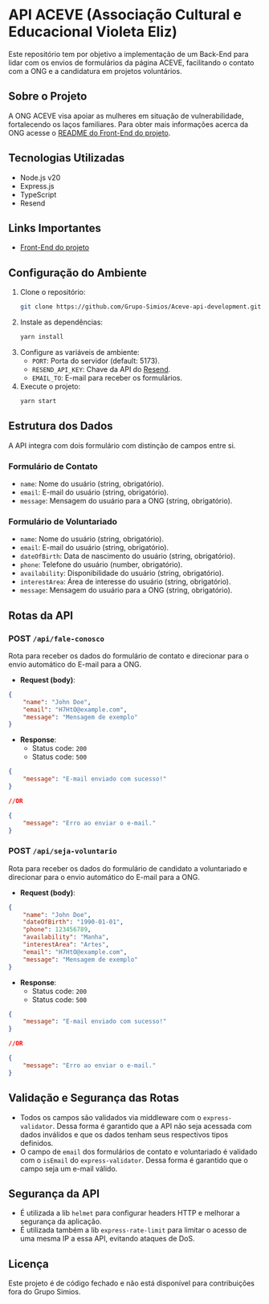 # API ACEVE (Associação Cultural e Educacional Violeta Eliz)

Este repositório tem por objetivo a implementação de um Back-End para lidar com os envios de formulários da página ACEVE, facilitando o contato com a ONG e a candidatura em projetos voluntários.   

## Sobre o Projeto

A ONG ACEVE visa apoiar as mulheres em situação de vulnerabilidade, fortalecendo os laços familiares. Para obter mais informações acerca da ONG acesse o [README do Front-End do projeto](https://github.com/Grupo-Simios/Aceve-website-development/blob/main/README.md).                              

## Tecnologias Utilizadas
- Node.js v20
- Express.js
- TypeScript
- Resend

## Links Importantes

- [Front-End do projeto](https://github.com/Grupo-Simios/Aceve-website-development/)


## Configuração do Ambiente

1. Clone o repositório:
    ```bash
    git clone https://github.com/Grupo-Simios/Aceve-api-development.git
    ```
2. Instale as dependências:
    ```bash
    yarn install
    ```
3. Configure as variáveis de ambiente:
    - `PORT`: Porta do servidor (default: 5173).
    - `RESEND_API_KEY`: Chave da API do [Resend](https://resend.com/).
    - `EMAIL_TO`: E-mail para receber os formulários.
4. Execute o projeto:
    ```bash
    yarn start
    ```

## Estrutura dos Dados
A API integra com dois formulário com distinção de campos entre si.

### Formulário de Contato
- `name`: Nome do usuário (string, obrigatório).
- `email`: E-mail do usuário (string, obrigatório).
- `message`: Mensagem do usuário para a ONG (string, obrigatório).

### Formulário de Voluntariado
- `name`: Nome do usuário (string, obrigatório).
- `email`: E-mail do usuário (string, obrigatório).
- `dateOfBirth`: Data de nascimento do usuário (string, obrigatório).
- `phone`: Telefone do usuário (number, obrigatório).
- `availability`: Disponibilidade do usuário (string, obrigatório). 
- `interestArea`: Área de interesse do usuário (string, obrigatório).
- `message`: Mensagem do usuário para a ONG (string, obrigatório).

## Rotas da API

### POST `/api/fale-conosco`

Rota para receber os dados do formulário de contato e direcionar para o envio automático do E-mail para a ONG.

- **Request (body)**:

```json
{
    "name": "John Doe",
    "email": "H7HtO@example.com",
    "message": "Mensagem de exemplo"
} 
```

- **Response**: 
   - Status code: `200`
   - Status code: `500`
 
```json
{
    "message": "E-mail enviado com sucesso!"
} 

//OR

{
    "message": "Erro ao enviar o e-mail."
}
```
### POST `/api/seja-voluntario`

Rota para receber os dados do formulário de candidato a voluntariado e direcionar para o envio automático do E-mail para a ONG.

- **Request (body)**:

```json
{
    "name": "John Doe",
    "dateOfBirth": "1990-01-01",
    "phone": 123456789,
    "availability": "Manha",
    "interestArea": "Artes",
    "email": "H7HtO@example.com",
    "message": "Mensagem de exemplo"
} 
```

- **Response**: 
   - Status code: `200`
   - Status code: `500`
 
```json
{
    "message": "E-mail enviado com sucesso!"
} 

//OR

{
    "message": "Erro ao enviar o e-mail."
}
```

## Validação e Segurança das Rotas

- Todos os campos são validados via middleware com o `express-validator`. Dessa forma é garantido que a API não seja acessada com dados inválidos e que os dados tenham seus respectivos tipos definidos.
- O campo de `email` dos formulários de contato e voluntariado é validado com o `isEmail` do `express-validator`. Dessa forma é garantido que o campo seja um e-mail válido.

## Segurança da API

- É utilizada a lib `helmet` para configurar headers HTTP e melhorar a segurança da aplicação.
- É utilizada também a lib `express-rate-limit` para limitar o acesso de uma mesma IP a essa API, evitando ataques de DoS.

## Licença

Este projeto é de código fechado e não está disponível para contribuições fora do Grupo Simios.